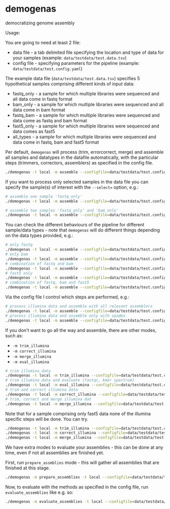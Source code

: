 # demogenas
democratizing genome assembly

Usage:

You are going to need at least 2 file:
 - data file - a tab delimited file specifying the location and type of data for your samples (example: `data/testdata/test.data.tsv`)
 - config file - specifying parameters for the pipeline (example: `data/testdata/test.config.yaml`)

The example data file (`data/testdata/test.data.tsv`) specifies 5 hypothetical samples comprising different kinds of input data:
 - fastq_only - a sample for which multiple libraries were sequenced and all data come in fastq format
 - bam_only - a sample for which multiple libraries were sequenced and all data come in bam format
 - fastq_bam - a sample for which multiple libraries were sequenced and data come as fastq and bam format
 - fast5_only - a sample for which multiple libraries were sequenced and data comes as fast5
 - all_types - a sample for which multiple libraries were sequenced and data come in fastq, bam and fast5 format

Per default, `demogenas` will process (trim, errorcorrect, merge) and assemble all samples and datatypes in the datafile automatically, with the particular steps (trimmers, correctors, assemblers) as specified in the config file.

```bash
./demogenas -t local -m assemble --configfile=data/testdata/test.config.yaml --dry
``` 

If you want to process only selected samples in the data file you can specify the sample(s) of interest with the `--select=` option, e.g.:
```bash
# assemble one sample 'fastq_only'
./demogenas -t local -m assemble --configfile=data/testdata/test.config.yaml --dry --select=fastq_only

# assemble two samples 'fastq_only' and 'bam_only'
./demogenas -t local -m assemble --configfile=data/testdata/test.config.yaml --dry --select=fastq_only,bam_only
```

You can check the different behaviours of the pipeline for different sample/data types - note that `demogenas` will do different things depending on the data types provided, e.g.:
```bash
# only fastq
./demogenas -t local -m assemble --configfile=data/testdata/test.config.yaml --dry --select=fastq_only
# only bam
./demogenas -t local -m assemble --configfile=data/testdata/test.config.yaml --dry --select=bam_only
# combination of fastq and bam
./demogenas -t local -m assemble --configfile=data/testdata/test.config.yaml --dry --select=fastq_bam
# fast5 only
./demogenas -t local -m assemble --configfile=data/testdata/test.config.yaml --dry --select=fast5_only
# combination of fastq, bam and fast5
./demogenas -t local -m assemble --configfile=data/testdata/test.config.yaml --dry --select=all_types
```

Via the config file I control which steps are performed, e.g.:
```bash
# process illumina data and assemble with all relevant assemblers
./demogenas -t local -m assemble --configfile=data/testdata/test.config.yaml --dry --select=fastq_only
# process illumina data and assemble only with spades
./demogenas -t local -m assemble --configfile=data/testdata/test.config.spadesonly.yaml --dry --select=fastq_only
```

If you don't want to go all the way and assemble, there are other modes, such as:
 - `-m trim_illumina`
 - `-m correct_illumina`
 - `-m merge_illumina`
 - `-m eval_illumina`

```bash
# trim illumina data
./demogenas -t local -m trim_illumina --configfile=data/testdata/test.config.yaml --dry --select=fastq_only
# trim illumina data and evaluate (fastqc, kmer spectrum)
./demogenas -t local -m eval_illumina --configfile=data/testdata/test.config.yaml --dry --select=bam_only
# trim and correct illumina data
./demogenas -t local -m correct_illumina --configfile=data/testdata/test.config.yaml --dry --select=fastq_bam
# trim, correct and merge illumina dat
./demogenas -t local -m merge_illumina --configfile=data/testdata/test.config.yaml --dry --select=fastq_only
```

Note that for a sample comprising only fast5 data none of the illumina specific steps will be done. You can try.
```bash
./demogenas -t local -m trim_illumina --configfile=data/testdata/test.config.yaml --dry --select=fast5_only
./demogenas -t local -m correct_illumina --configfile=data/testdata/test.config.yaml --dry --select=fast5_only
./demogenas -t local -m merge_illumina --configfile=data/testdata/test.config.yaml --dry --select=fast5_only
```

We have extra modes to evaluate your assemblies - this can be done at any time, even if not all assemblies are finished yet.

First, run `prepare_assmblies` mode - this will gather all assemblies that are finished at this stage.
```bash
./demogenas -m prepare_assemblies -t local --configfile=data/testdata/test.config.yaml --select="fastq_only"
```

Now, to evaluate with the methods as specified in the config file, run `evaluate_assemblies` like e.g. so:
```bash
./demogenas -m evaluate_assemblies -t local --configfile=data/testdata/test.config.yaml --select="fastq_only"
```

